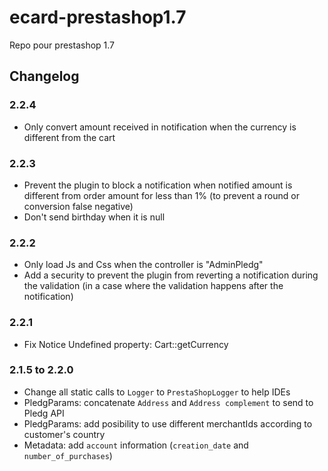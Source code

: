 # ecard-prestashop1.7
Repo pour prestashop 1.7

## Changelog
### 2.2.4
- Only convert amount received in notification when the currency is different from the cart
  
### 2.2.3
- Prevent the plugin to block a notification when notified amount is different from order amount for less than 1% (to prevent a round or conversion false negative)
- Don't send birthday when it is null
  
### 2.2.2
- Only load Js and Css when the controller is "AdminPledg"
- Add a security to prevent the plugin from reverting a notification during the validation (in a case where the validation happens after the notification)
  
### 2.2.1
- Fix Notice Undefined property: Cart::getCurrency
  
### 2.1.5 to 2.2.0
- Change all static calls to `Logger` to `PrestaShopLogger` to help IDEs
- PledgParams: concatenate `Address` and `Address complement` to send to Pledg API
- PledgParams: add posibility to use different merchantIds according to customer's country
- Metadata: add `account` information (`creation_date` and `number_of_purchases`)
